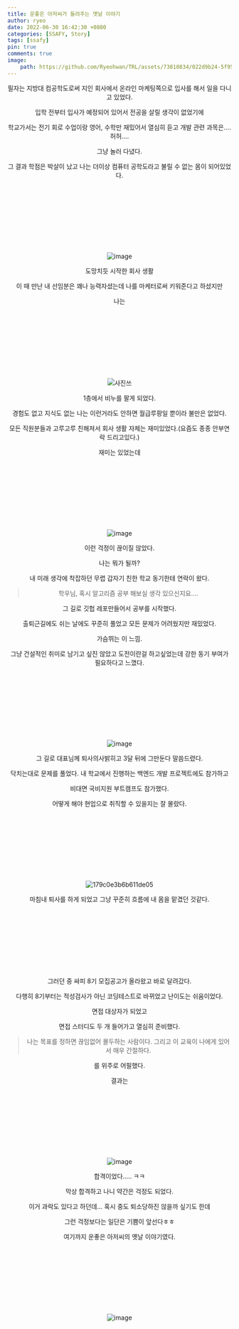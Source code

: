 ```yaml
---
title: 운좋은 아저씨가 들려주는 옛날 이야기
author: ryeo
date: 2022-06-30 16:42:30 +0800
categories: [SSAFY, Story]
tags: [ssafy]
pin: true
comments: true
image:
    path: https://github.com/Ryeohwan/TRL/assets/73810834/022d9b24-5f95-4890-bc87-c4e639481237
---
```

<center>
필자는 지방대 컴공학도로써 지인 회사에서 온라인 마케팅쪽으로 입사를 해서 일을 다니고 있었다.

입학 전부터 입사가 예정되어 있어서 전공을 살릴 생각이 없었기에 

학교가서는 전기 회로 수업이랑 영어, 수학만 재밌어서 열심히 듣고 개발 관련 과목은....허허....

그냥 놀러 다녔다.

그 결과 학점은 박살이 났고 나는 더이상 컴퓨터 공학도라고 불릴 수 없는 몸이 되어있었다.

<br>
<br>
<br>
<br>
<br>
<br>
<br>
<br>


![image](https://github.com/Ryeohwan/TRL/assets/73810834/07fb8b84-d2ad-482b-86d3-4cbdde823bf7)


도망치듯 시작한 회사 생활

이 때 만난 내 선임분은 꽤나 능력자셨는데 나를 마케터로써 키워준다고 하셨지만

나는


<br>
<br>
<br>
<br>
<br>
<br>
<br>
<br>


![사진쓰](https://github.com/Ryeohwan/TRL/assets/73810834/00bcd461-db50-470d-99ca-36502c2e2818)

1층에서 비누를 팔게 되었다.

경험도 없고 지식도 없는 나는 이런거라도 안하면 월급루팡일 뿐이라 불만은 없었다.

모든 직원분들과 고루고루 친해져서 회사 생활 자체는 재미있었다.(요즘도 종종 안부연락 드리고있다.)

재미는 있었는데

<br>
<br>
<br>
<br>
<br>
<br>
<br>
<br>

![image](https://github.com/Ryeohwan/TRL/assets/73810834/fd159222-b99b-4d5f-a791-bf259e227a8e)

이런 걱정이 끊이질 않았다.

나는 뭐가 될까?

내 미래 생각에 착잡하던 무렵 갑자기 친한 학교 동기한테 연락이 왔다.

> 학우님, 혹시 알고리즘 공부 해보실 생각 있으신지요....

그 길로 깃헙 레포만들어서 공부를 시작했다.

출퇴근길에도 쉬는 날에도 꾸준히 풀었고 모든 문제가 어려웠지만 재밌었다.

가슴뛰는 이 느낌.

그냥 건설적인 취미로 남기고 싶진 않았고 도전이란걸 하고싶었는데 강한 동기 부여가 필요하다고 느꼈다.

<br>
<br>
<br>
<br>
<br>
<br>
<br>
<br>


![image](https://github.com/Ryeohwan/TRL/assets/73810834/47edeecf-69a3-4942-99c6-814c041aff3d)

그 길로 대표님께 퇴사의사밝히고 3달 뒤에 그만둔다 말씀드렸다.

닥치는대로 문제를 풀었다. 내 학교에서 진행하는 백엔드 개발 프로젝트에도 참가하고

비대면 국비지원 부트캠프도 참가했다.

어떻게 해야 현업으로 취직할 수 있을지는 잘 몰랐다.

<br>
<br>
<br>
<br>
<br>
<br>
<br>
<br>


![179c0e3b6b611de05](https://github.com/Ryeohwan/TRL/assets/73810834/f1149c0b-cdf6-4d16-a549-f7c3316bc086)

마침내 퇴사를 하게 되었고 그냥 꾸준히 흐름에 내 몸을 맡겼던 것같다.


<br>
<br>
<br>
<br>
<br>
<br>
<br>
<br>



그러던 중 싸피 8기 모집공고가 올라왔고 바로 달려갔다.

다행히 8기부터는 적성검사가 아닌 코딩테스트로 바뀌었고 난이도는 쉬움이었다.

면접 대상자가 되었고

면접 스터디도 두 개 들어가고 열심히 준비했다.

>나는 목표를 정하면 끊임없어 몰두하는 사람이다. 그리고 이 교육이 나에게 있어서 매우 간절하다.

를 위주로 어필했다.

결과는


<br>
<br>
<br>
<br>
<br>
<br>
<br>
<br>



![image](https://github.com/Ryeohwan/TRL/assets/73810834/3a833b50-ec72-4eaa-8a1c-f00298c22bde)

합격이었다..... ㅋㅋ

막상 합격하고 나니 약간은 걱정도 되었다.

이거 과락도 있다고 하던데... 혹시 중도 퇴소당하진 않을까 싶기도 한데 

그런 걱정보다는 일단은 기쁨이 앞선다ㅎㅎ 

여기까지 운좋은 아저씨의 옛날 이야기였다.

<br>
<br>
<br>
<br>
<br>
<br>
<br>
<br>

![image](https://github.com/Ryeohwan/TRL/assets/73810834/e4f0e756-c3f4-40de-8189-2914825be590)




